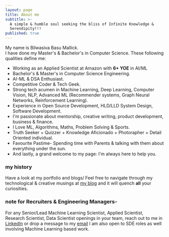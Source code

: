 ```yaml
---
layout: page
title: About me
subtitle: >-
  A simple & humble soul seeking the bliss of Infinite Knowledge &
  Serendipity!!!
published: true
---
```


My name is Bilwasiva Basu Mallick.  
I have done my Master's & Bachelor's in Computer Science. 
These following qualities define me:

- Working as an Applied Scientist at Amazon with **6+ YOE** in AI/ML
- Bachelor's & Master's in Computer Science Engineering.
- AI-ML & DSA Enthusiast.
- Competitive Coder & Tech Geek.
- Strong tech acumen in Machine Learning, Deep Learning, Computer Vision, NLP, Advanced ML (Recommender systems, Graph Neural Networks, Reinforcement Learning).
- Experience in Open Source Development, HLD/LLD System Design, Software Development.
- I'm passionate about mentorship, creative writing, product development, business & finance.
- I Love ML, Algorithms, Maths, Problem Solving & Sports.
- Truth Seeker + Quizzer + Knowledge Aficionado + Photorapher + Detail Oriented individual.
- Favourite Pastime- Spending time with Parents & talking with them about everything under the sun.
- And lastly, a grand welcome to my page: I'm always here to help you.

### my history

Have a look at my portfolio and blogs/ Feel free to navigate through my technological & creative musings at [my blog](https://bilwasiva.wordpress.com/) and it will quench **all** your curiosities.

### note for Recruiters & Engineering Managers-
For any Senior/Lead Machine Learning Scientist, Applied Scientist, Research Scientist, Data Scientist openings in your team, reach out to me in [LinkedIn](https://linkedin.com/in/bilwasiva) or drop a message to my [email](mailto:bilwa496.senior.ml.scientist@gmail.com)
I am also open to SDE roles as well involving Machine Learning based work.
